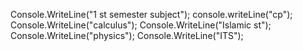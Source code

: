 Console.WriteLine("1 st semester subject");
console.writeLine("cp");
Console.WriteLine("calculus");
Console.WriteLine("Islamic st");
Console.WriteLine("physics");
Console.WriteLine("ITS");
